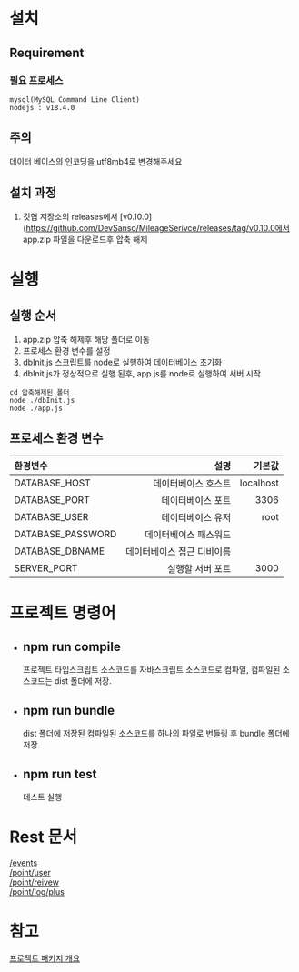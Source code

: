 # 설치
## Requirement
### 필요 프로세스
```
mysql(MySQL Command Line Client)
nodejs : v18.4.0
```
## 주의
데이터 베이스의 인코딩을 utf8mb4로 변경해주세요
## 설치 과정
1. 깃협 저장소의 releases에서 [v0.10.0](https://github.com/DevSanso/MileageSerivce/releases/tag/v0.10.0에서 app.zip 파일을 다운로드후 압축 해제 

# 실행
## 실행 순서
1. app.zip 압축 해제후 해당 폴더로 이동
2. 프로세스 환경 변수를 설정
3. dbInit.js 스크립트를 node로 실행하여 데이터베이스 초기화 
4. dbInit.js가 정상적으로 실행 된후, app.js를 node로 실행하여 서버 시작

```
cd 압축해제된 폴더
node ./dbInit.js
node ./app.js
```
## 프로세스 환경 변수
|환경변수 | 설명 | 기본값 |
| :----------- | --------: | ---------: |
|DATABASE_HOST|데이터베이스 호스트|localhost|
|DATABASE_PORT|데이터베이스 포트|3306|
|DATABASE_USER|데이터베이스 유저|root|
|DATABASE_PASSWORD|데이터베이스 패스워드||
|DATABASE_DBNAME|데이터베이스 접근 디비이름||
|SERVER_PORT|실행할 서버 포트|3000|





# 프로젝트 명령어
* ## npm run compile
   프로젝트 타입스크립트 소스코드를 자바스크립트 소스코드로 컴파일, 컴파일된 소스코드는 dist 폴더에 저장.

* ## npm run bundle
   dist 폴더에 저장된 컴파일된 소스코드를 하나의 파일로 번들링 후 bundle 폴더에 저장
* ## npm run test
   테스트 실행



# Rest 문서  
[/events](./docs/rest/events.md)  
[/point/user](./docs/rest/point_user.md)  
[/point/reivew](./docs/rest/point_review.md)  
[/point/log/plus](./docs/rest/point_log_plus.md)
  
# 참고
[프로젝트 패키지 개요](docs/project.md)








